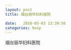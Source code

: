 ```yaml
--- 
layout: post 
title: 烟台丽华妇科医院

date:   2016-05-03 13:39:56 
categories: hosp 
--- 
```

   
烟台丽华妇科医院
